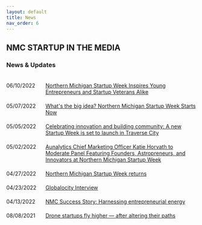 ```yaml
---
layout: default
title: News
nav_order: 6
---
```


## NMC STARTUP IN THE MEDIA

### News & Updates


<div>
    <div style="padding-top:20px">
        <span style="display:inline-block;width:100px;vertical-align:top">06/10/2022</span>
        <span style="display:inline-block;width:400px"><a href="assets/media/NMSW_follow-up_article.pdf" target="_blank">Northern Michigan Startup Week Inspires Young Entrepreneurs and Startup Veterans Alike</a></span>
    </div>
    <div style="padding-top:20px">
        <span style="display:inline-block;width:100px;vertical-align:top">05/07/2022</span>
        <span style="display:inline-block;width:400px"><a href="https://www.northernexpress.com/news/feature/whats-the-big-idea/" target="_blank">What's the big idea? Northern Michigan Startup Week Starts Now</a></span>
    </div>
    <div style="padding-top:20px">
        <span style="display:inline-block;width:100px;vertical-align:top">05/05/2022</span>
        <span style="display:inline-block;width:400px"><a href="https://www.secondwavemedia.com/rural-innovation-exchange/devnews/newstartupweek.aspx" target="_blank">Celebrating innovation and building community: A new Startup Week is set to launch in Traverse City</a></span>
    </div>
    <div style="padding-top:20px">
        <span style="display:inline-block;width:100px;vertical-align:top">05/02/2022</span>
        <span style="display:inline-block;width:400px"><a href="https://www.globenewswire.com/news-release/2022/05/03/2434674/0/en/Aunalytics-Chief-Marketing-Officer-Katie-Horvath-to-Moderate-Panel-Featuring-Founders-Astropreneurs-and-Innovators-at-Northern-Michigan-Startup-Week.html" target="_blank">Aunalytics Chief Marketing Officer Katie Horvath to Moderate Panel Featuring Founders, Astropreneurs, and Innovators at Northern Michigan Startup Week</a></span>
    </div>
    <div style="padding-top:20px">
        <span style="display:inline-block;width:100px;vertical-align:top">04/27/2022</span>
        <span style="display:inline-block;width:400px"><a href="https://www.record-eagle.com/news/the_biz/northern-michigan-startup-week-returns/article_009cfd88-af8a-11ec-97da-bbcb5052252a.html" target="_blank">Northern Michigan Startup Week returns</a></span>
    </div>
    <div style="padding-top:20px">
        <span style="display:inline-block;width:100px;vertical-align:top">04/23/2022</span>
        <span style="display:inline-block;width:400px"><a href="https://www.globalocityservices.com/northern-michigan-startup-week/" target="_blank">Globalocity Interview</a></span>
    </div>
    <div style="padding-top:20px">
        <span style="display:inline-block;width:100px;vertical-align:top">04/13/2022</span>
        <span style="display:inline-block;width:400px"><a href="https://www.nmc.edu/about/nmc-stories/success-stories/harnessing-entrepreneurial-energy.html" target="_blank">NMC Success Story: Harnessing entrepreneurial energy</a></span>
    </div>
        <div style="padding-top:20px">
        <span style="display:inline-block;width:100px;vertical-align:top">08/08/2021</span>
        <span style="display:inline-block;width:400px"><a href="assets/media/Drone_startups_fly_higher.pdf" target="_blank">Drone startups fly higher — after altering their paths</a></span>
    </div>
</div>


